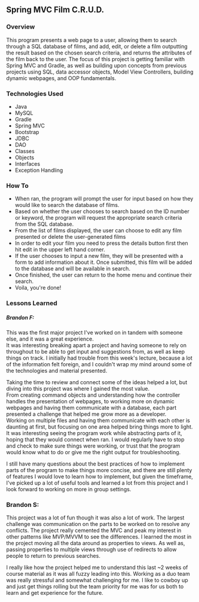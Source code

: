 ## Spring MVC Film C.R.U.D.

### Overview
This program presents a web page to a user, allowing them to search through a SQL database of films, and add, edit, or delete a film outputting the result based on the chosen search criteria, and returns the attributes of the film back to the user. The focus of this project is getting familiar with Spring MVC and Gradle, as well as building upon concepts from previous projects using SQL, data accessor objects, Model View Controllers, building dynamic webpages, and OOP fundamentals.


### Technologies Used
* Java
* MySQL
* Gradle
* Spring MVC
* Bootstrap
* JDBC
* DAO
* Classes
* Objects
* Interfaces
* Exception Handling


### How To
- When ran, the program will prompt the user for input based on how they would like to search the database of films.
- Based on whether the user chooses to search based on the ID number or keyword, the program will request the appropriate search criteria from the SQL database.
- From the list of films displayed, the user can choose to edit any film presented or delete the user-generated films
- In order to edit your film you need to press the details button first then hit edit in the upper left hand corner.
- If the user chooses to input a new film, they will be presented with a form to add information about it. Once submitted, this film will be added to the database and will be available in search.
- Once finished, the user can return to the home menu and continue their search.
- Voila, you're done!


### Lessons Learned

##### Brandon F:
This was the first major project I've worked on in tandem with someone else, and it was a great experience.  
It was interesting breaking apart a project and having someone to rely on throughout to be able to get input and suggestions from, as well as  keep things on track. I initially had trouble from this week's lecture, because a lot of the information felt foreign, and I couldn't wrap my mind around some of the technologies and material presented.  

Taking the time to review and connect some of the ideas helped a lot, but diving into this project was where I gained the most value.  
From creating command objects and understanding how the controller handles the presentation of webpages, to working more on dynamic webpages and having them communicate with a database, each part presented a challenge that helped me grow more as a developer.  
Working on multiple files and having them communicate with each other is daunting at first, but focusing on one area helped bring things more to light.
It was interesting seeing the program work while abstracting parts of it, hoping that they would connect when ran.
I would regularly have to stop and check to make sure things were working, or trust that the program would know what to do or give me the right output for troubleshooting.   

I still have many questions about the best practices of how to implement parts of the program to make things more concise, and there are still plenty of features I would love to learn how to implement, but given the timeframe, I've picked up a lot of useful tools and learned a lot from this project and I look forward to working on more in group settings.

### Brandon S:

This project was a lot of fun though it was also a lot of work.  The largest challenge was communication on the parts to be worked on to resolve any conflicts.  The project really cemented the MVC and peak my interest in other patterns like MVP/MVVM to see the differences.  I learned the most in the project moving all the data around as properties to views.  As well as, passing properties to multiple views through use of redirects to allow people to return to previous searches.

I really like how the project helped me to understand this last ~2 weeks of course material as it was all fuzzy leading into this. Working as a duo team was really stressful and somewhat challenging for me.  I like to cowboy up and just get things rolling but the team priority for me was for us both to learn and get experience for the future.  
